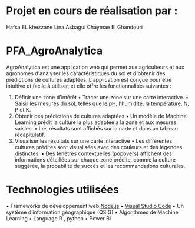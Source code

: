 # Projet en cours de réalisation par :
Hafsa EL khezzane
Lina Asbagui 
Chaymae El Ghandouri
# PFA_AgroAnalytica
AgroAnalytica est une application web qui permet aux agriculteurs et aux agronomes d'analyser les caractéristiques du sol et d'obtenir des prédictions de cultures adaptées. L'application est conçue pour être intuitive et facile à utiliser, et elle offre les fonctionnalités suivantes :
1. Définir une zone d'intérêt
    •	Tracer une zone sur une carte interactive.
    •	Saisir les mesures du sol, telles que le pH, l'humidité, la température, N, P et K.
2. Obtenir des prédictions de cultures adaptées
    •	Un modèle de Machine Learning prédit la culture la plus adaptée à la zone et aux mesures saisies.
    •	Les résultats sont affichés sur la carte et dans un tableau récapitulatif.
3. Visualiser les résultats sur une carte interactive
  •	Les différentes cultures prédites sont visualisées avec des couleurs et des légendes distinctes.
  •	Des fenêtres contextuelles (popovers) affichent des informations détaillées sur chaque zone prédite, comme la culture suggérée, la probabilité de succès et les recommandations culturales.
# Technologies utilisées
  •	Frameworks de développement web:[Node.js](https://nodejs.org/en)
  • [Visual Studio Code](https://code.visualstudio.com/)
  •	Un système d’information géographique (QSIG)
  •	Algorithmes de Machine Learning
  •	Language R , python 
  •	Power BI 
  
